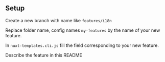 ## Setup

Create a new branch with name like `features/i18n`

Replace folder name, config names `my-features` by the name of your new feature. 

In `nuxt-templates.cli.js` fill the field corresponding to your new feature.

Describe the feature in this README
